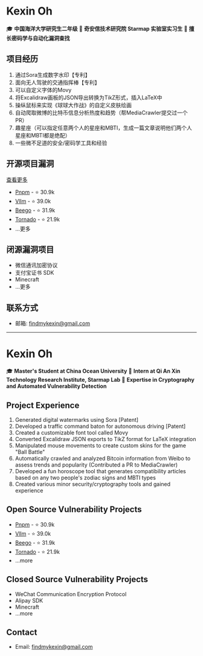# Kexin Oh

🎓 **中国海洋大学研究生二年级**
🏢 **奇安信技术研究院 Starmap 实验室实习生**
🔑 **擅长密码学与自动化漏洞查找**

## 项目经历

1. 通过Sora生成数字水印【专利】
2. 面向无人驾驶的交通指挥棒【专利】
3. 可以自定义字体的Movy
4. 将Excalidraw画板的JSON导出转换为TikZ形式，插入LaTeX中
5. 操纵鼠标来实现《球球大作战》的自定义皮肤绘画
6. 自动爬取微博的比特币信息分析热度和趋势（帮MediaCrawler提交过一个PR）
7. 趣星座（可以指定任意两个人的星座和MBTI，生成一篇文章说明他们两个人星座和MBTI都是绝配）
8. 一些微不足道的安全/密码学工具和经验

## 开源项目漏洞
[查看更多](https://github.com/advisories?query=credit%3Akexinoh)

- [Pnpm](https://github.com/pnpm/pnpm) - ⭐ 30.9k
- [Vllm](https://github.com/vllm-project/vllm) - ⭐ 39.0k
- [Beego](https://github.com/beego/beego) - ⭐ 31.9k
- [Tornado](https://github.com/tornadoweb/tornado) - ⭐ 21.9k
- ...更多

## 闭源漏洞项目
- 微信通讯加密协议
- 支付宝证书 SDK
- Minecraft
- ...更多

## 联系方式
- 邮箱: [findmykexin@gmail.com](mailto:findmykexin@gmail.com)

---

# Kexin Oh

🎓 **Master's Student at China Ocean University**
🏢 **Intern at Qi An Xin Technology Research Institute, Starmap Lab**
🔑 **Expertise in Cryptography and Automated Vulnerability Detection**

## Project Experience

1. Generated digital watermarks using Sora [Patent]
2. Developed a traffic command baton for autonomous driving [Patent]
3. Created a customizable font tool called Movy
4. Converted Excalidraw JSON exports to TikZ format for LaTeX integration
5. Manipulated mouse movements to create custom skins for the game "Ball Battle"
6. Automatically crawled and analyzed Bitcoin information from Weibo to assess trends and popularity (Contributed a PR to MediaCrawler)
7. Developed a fun horoscope tool that generates compatibility articles based on any two people's zodiac signs and MBTI types
8. Created various minor security/cryptography tools and gained experience

## Open Source Vulnerability Projects
- [Pnpm](https://github.com/pnpm/pnpm) - ⭐ 30.9k
- [Vllm](https://github.com/vllm-project/vllm) - ⭐ 39.0k
- [Beego](https://github.com/beego/beego) - ⭐ 31.9k
- [Tornado](https://github.com/tornadoweb/tornado) - ⭐ 21.9k
- ...more

## Closed Source Vulnerability Projects
- WeChat Communication Encryption Protocol
- Alipay SDK
- Minecraft
- ...more

## Contact
- Email: [findmykexin@gmail.com](mailto:findmykexin@gmail.com)

